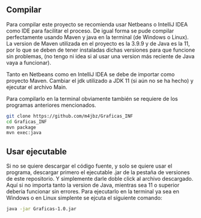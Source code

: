 ## Compilar

Para compilar este proyecto se recomienda usar Netbeans o IntelliJ IDEA como IDE para facilitar el proceso. De igual forma
se pude compilar perfectamente usando Maven y java en la terminal (de Windows o Linux). La version de Maven utilizada en el
proyecto es la 3.9.9 y de Java es la 11, por lo que se deben de tener instaladas dichas versiones para que funcione sin problemas,
(no tengo ni idea si al usar una version más reciente de Java vaya a funcionar).

Tanto en Netbeans como en IntelliJ IDEA se debe de importar como proyecto Maven. Cambiar el jdk utilizado a JDK 11 (si aún
no se ha hecho) y ejecutar el archivo Main.

Para compilarlo en la terminal obviamente también se requiere de los programas anteriores mencionados.

```bash
git clone https://github.com/m4jbz/Graficas_INF
cd Graficas_INF
mvn package
mvn exec:java
```

## Usar ejecutable

Si no se quiere descargar el código fuente, y solo se quiere usar el programa, descargar primero el ejecutable .jar de la
pestaña de versiones de este repositorio. Y simplemente darle doble click al archivo descargado. Aquí si no importa tanto
la version de Java, mientras sea 11 o superior deberia funcionar sin errores. Para ejecutarlo en la terminal ya sea en Windows
o en Linux simplente se ejcuta el siguiente comando:

```bash
java -jar Graficas-1.0.jar
```
